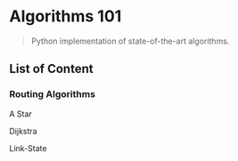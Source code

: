 # Algorithms 101

> Python implementation of state-of-the-art algorithms.

## List of Content

### Routing Algorithms

A Star

Dijkstra

Link-State